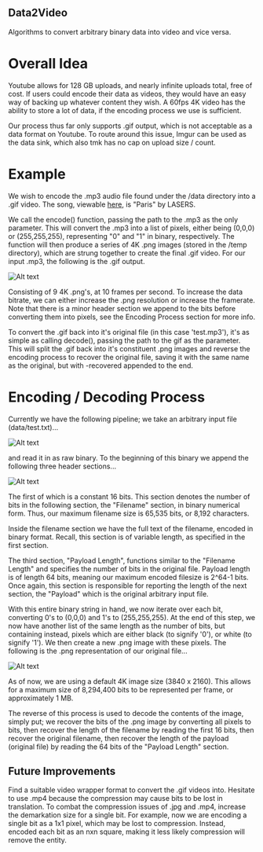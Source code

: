## Data2Video
Algorithms to convert arbitrary binary data into video and vice versa.

# Overall Idea

Youtube allows for 128 GB uploads, and nearly infinite uploads total, free of cost. If users could encode their data as videos, they would have an easy way of backing up whatever content they wish. A 60fps 4K video has the ability to store a lot of data, if the encoding process we use is sufficient.

Our process thus far only supports .gif output, which is not acceptable as a data format on Youtube. To route around this issue, Imgur can be used as the data sink, which also tmk has no cap on upload size / count.

# Example

We wish to encode the .mp3 audio file found under the /data directory into a .gif video. The song, viewable [here](https://drive.google.com/open?id=0BxJe_Ggl7BIgUmdCWk1ZY05SSWc), is "Paris" by LASERS.

We call the encode() function, passing the path to the .mp3 as the only parameter. This will convert the .mp3 into a list of pixels, either being (0,0,0) or (255,255,255), representing "0" and "1" in binary, respectively. The function will then produce a series of 4K .png images (stored in the /temp directory), which are strung together to create the final .gif video. For our input .mp3, the following is the .gif output.

![Alt text](https://github.com/bfaure/Data2Video/blob/master/test.mp3.gif)

Consisting of 9 4K .png's, at 10 frames per second. To increase the data bitrate, we can either increase the .png resolution or increase the framerate. Note that there is a minor header section we append to the bits before converting them into pixels, see the Encoding Process section for more info. 

To convert the .gif back into it's original file (in this case 'test.mp3'), it's as simple as calling decode(), passing the path to the gif as the parameter. This will split the .gif back into it's constituent .png images and reverse the encoding process to recover the original file, saving it with the same name as the original, but with -recovered appended to the end.

# Encoding / Decoding Process

Currently we have the following pipeline; we take an arbitrary input file (data/test.txt)...

![Alt text](https://github.com/bfaure/Data2Video/blob/master/resources/source_file.PNG)

and read it in as raw binary. To the beginning of this binary we append the following three header sections...

![Alt text](https://github.com/bfaure/Data2Video/blob/master/resources/headers.PNG)

The first of which is a constant 16 bits. This section denotes the number of bits in the following section, the "Filename" section, in binary numerical form. Thus, our maximum filename size is 65,535 bits, or 8,192 characters.

Inside the filename section we have the full text of the filename, encoded in binary format. Recall, this section is of variable length, as specified in the first section.

The third section, "Payload Length", functions similar to the "Filename Length" and specifies the number of bits in the original file. Payload length is of length 64 bits, meaning our maximum encoded filesize is 2^64-1 bits. Once again, this section is responsible for reporting the length of the next section, the "Payload" which is the original arbitrary input file.

With this entire binary string in hand, we now iterate over each bit, converting 0's to (0,0,0) and 1's to (255,255,255). At the end of this step, we now have another list of the same length as the number of bits, but containing instead, pixels which are either black (to signify '0'), or white (to signify '1'). We then create a new .png image with these pixels. The following is the .png representation of our original file...

![Alt text](https://github.com/bfaure/Data2Video/blob/master/resources/converted.png)

As of now, we are using a default 4K image size (3840 x 2160). This allows for a maximum size of 8,294,400 bits to be represented per frame, or approximately 1 MB. 

The reverse of this process is used to decode the contents of the image, simply put; we recover the bits of the .png image by converting all pixels to bits, then recover the length of the filename by reading the first 16 bits, then recover the original filename, then recover the length of the payload (original file) by reading the 64 bits of the "Payload Length" section.

## Future Improvements

Find a suitable video wrapper format to convert the .gif videos into. Hesitate to use .mp4 because the compression may cause bits to be lost in translation. To combat the compression issues of .jpg and .mp4, increase the demarkation size for a single bit. For example, now we are encoding a single bit as a 1x1 pixel, which may be lost to compression. Instead, encoded each bit as an nxn square, making it less likely compression will remove the entity. 



